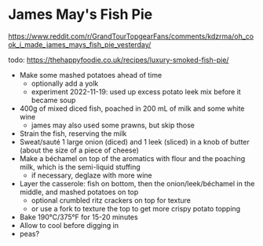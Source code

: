 # James May's Fish Pie

https://www.reddit.com/r/GrandTourTopgearFans/comments/kdzrma/oh_cook_i_made_james_mays_fish_pie_yesterday/

todo: https://thehappyfoodie.co.uk/recipes/luxury-smoked-fish-pie/

* Make some mashed potatoes ahead of time
  * optionally add a yolk
  * experiment 2022-11-19: used up excess potato leek mix before it became soup
* 400g of mixed diced fish, poached in 200 mL of milk and some white wine
  * james may also used some prawns, but skip those
* Strain the fish, reserving the milk
* Sweat/sauté 1 large onion (diced) and 1 leek (sliced) in a knob of butter (about the size of a piece of cheese)
* Make a béchamel on top of the aromatics with flour and the poaching milk, which is the semi-liquid stuffing
  * if necessary, deglaze with more wine
* Layer the casserole: fish on bottom, then the onion/leek/béchamel in the middle, and mashed potatoes on top
  * optional crumbled ritz crackers on top for texture
  * or use a fork to texture the top to get more crispy potato topping
* Bake 190°C/375°F for 15-20 minutes
* Allow to cool before digging in
* peas?